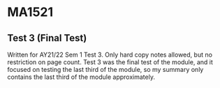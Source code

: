 # MA1521

## Test 3 (Final Test)

Written for AY21/22 Sem 1 Test 3. Only hard copy notes allowed, but no restriction on page count. Test 3 was the final test of the module, and it focused on testing the last third of the module, so my summary only contains the last third of the module approximately.
